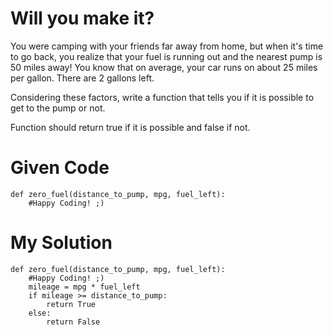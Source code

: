 # Will you make it?

You were camping with your friends far away from home, but when it's time to go back, you realize that your fuel is running out and the nearest pump is 50 miles away! You know that on average, your car runs on about 25 miles per gallon. There are 2 gallons left.

Considering these factors, write a function that tells you if it is possible to get to the pump or not.

Function should return true if it is possible and false if not.

# Given Code

```{python}
def zero_fuel(distance_to_pump, mpg, fuel_left):
    #Happy Coding! ;)
```

# My Solution

```{python}
def zero_fuel(distance_to_pump, mpg, fuel_left):
    #Happy Coding! ;)
    mileage = mpg * fuel_left
    if mileage >= distance_to_pump:
        return True
    else: 
        return False
```
